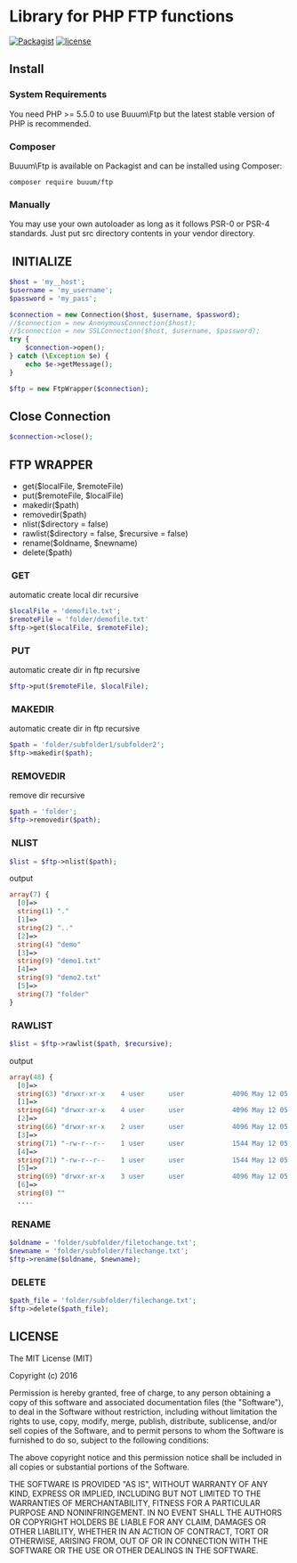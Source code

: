 Library for PHP FTP functions
=============================

[![Packagist](https://img.shields.io/packagist/v/buuum/Ftp.svg?maxAge=2592000)](https://packagist.org/packages/buuum/ftp)
[![license](https://img.shields.io/github/license/mashape/apistatus.svg?maxAge=2592000)](#license)

## Install

### System Requirements

You need PHP >= 5.5.0 to use Buuum\Ftp but the latest stable version of PHP is recommended.

### Composer

Buuum\Ftp is available on Packagist and can be installed using Composer:

```
composer require buuum/ftp
```

### Manually

You may use your own autoloader as long as it follows PSR-0 or PSR-4 standards. Just put src directory contents in your vendor directory.

##  INITIALIZE

```php
$host = 'my__host';
$username = 'my_username';
$password = 'my_pass';

$connection = new Connection($host, $username, $password);
//$connection = new AnonymousConnection($host);
//$connection = new SSLConnection($host, $username, $password);
try {
    $connection->open();
} catch (\Exception $e) {
    echo $e->getMessage();
}

$ftp = new FtpWrapper($connection);
```

## Close Connection
```php
$connection->close();
```

## FTP WRAPPER
* get($localFile, $remoteFile)
* put($remoteFile, $localFile)
* makedir($path)
* removedir($path)
* nlist($directory = false)
* rawlist($directory = false, $recursive = false)
* rename($oldname, $newname)
* delete($path)

###  GET
automatic create local dir recursive
```php
$localFile = 'demofile.txt';
$remoteFile = 'folder/demofile.txt'
$ftp->get($localFile, $remoteFile);
```

###  PUT
automatic create dir in ftp recursive
```php
$ftp->put($remoteFile, $localFile);
```

###  MAKEDIR
automatic create dir in ftp recursive
```php
$path = 'folder/subfolder1/subfolder2';
$ftp->makedir($path);
```

###  REMOVEDIR
remove dir recursive
```php
$path = 'folder';
$ftp->removedir($path);
```

###  NLIST
```php
$list = $ftp->nlist($path);
```
output
```php
array(7) {
  [0]=>
  string(1) "."
  [1]=>
  string(2) ".."
  [2]=>
  string(4) "demo"
  [3]=>
  string(9) "demo1.txt"
  [4]=>
  string(9) "demo2.txt"
  [5]=>
  string(7) "folder"
}
```

###  RAWLIST
```php
$list = $ftp->rawlist($path, $recursive);
```
output
```php
array(48) {
  [0]=>
  string(63) "drwxr-xr-x    4 user      user            4096 May 12 05:53 ."
  [1]=>
  string(64) "drwxr-xr-x    4 user      user            4096 May 12 05:53 .."
  [2]=>
  string(66) "drwxr-xr-x    2 user      user            4096 May 12 05:56 demo"
  [3]=>
  string(71) "-rw-r--r--    1 user      user            1544 May 12 05:07 demo1.txt"
  [4]=>
  string(71) "-rw-r--r--    1 user      user            1544 May 12 05:07 demo2.txt"
  [5]=>
  string(69) "drwxr-xr-x    3 user      user            4096 May 12 05:07 folder"
  [6]=>
  string(0) ""
  ....
```

###  RENAME
```php
$oldname = 'folder/subfolder/filetochange.txt';
$newname = 'folder/subfolder/filechange.txt';
$ftp->rename($oldname, $newname);
```

###  DELETE
```php
$path_file = 'folder/subfolder/filechange.txt';
$ftp->delete($path_file);
```


## LICENSE

The MIT License (MIT)

Copyright (c) 2016

Permission is hereby granted, free of charge, to any person obtaining a copy of this software and associated documentation files (the "Software"), to deal in the Software without restriction, including without limitation the rights to use, copy, modify, merge, publish, distribute, sublicense, and/or sell copies of the Software, and to permit persons to whom the Software is furnished to do so, subject to the following conditions:

The above copyright notice and this permission notice shall be included in all copies or substantial portions of the Software.

THE SOFTWARE IS PROVIDED "AS IS", WITHOUT WARRANTY OF ANY KIND, EXPRESS OR IMPLIED, INCLUDING BUT NOT LIMITED TO THE WARRANTIES OF MERCHANTABILITY, FITNESS FOR A PARTICULAR PURPOSE AND NONINFRINGEMENT. IN NO EVENT SHALL THE AUTHORS OR COPYRIGHT HOLDERS BE LIABLE FOR ANY CLAIM, DAMAGES OR OTHER LIABILITY, WHETHER IN AN ACTION OF CONTRACT, TORT OR OTHERWISE, ARISING FROM, OUT OF OR IN CONNECTION WITH THE SOFTWARE OR THE USE OR OTHER DEALINGS IN THE SOFTWARE.